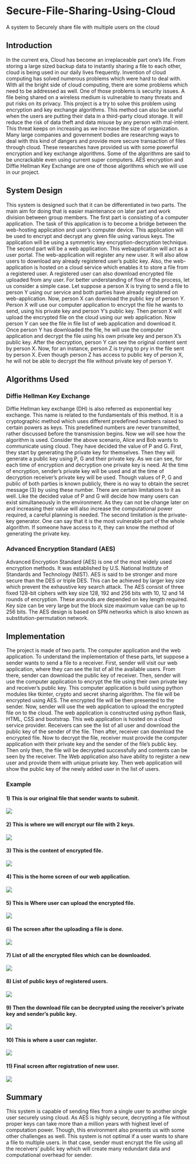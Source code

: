 # Secure-File-Sharing-Using-Cloud
A system to Securely share file with multiple users on the cloud 

## Introduction 

In the current era, Cloud has become an irreplaceable part one’s life. From storing a large sized
backup data to instantly sharing a file to each other, cloud is being used in our daily lives
frequently. Invention of cloud computing has solved numerous problems which were hard to deal
with. With all the bright side of cloud computing, there are some problems which need to be
addressed as well. One of those problems is security issues. A file being shared on a wireless
medium is vulnerable to many threats and put risks on its privacy. This project is a try to solve
this problem using encryption and key exchange algorithms. This method can also be useful when
the users are putting their data in a third-party cloud storage. It will reduce the risk of data theft
and data misuse by any person with mal-intent. This threat keeps on increasing as we increase
the size of organization. Many large companies and government bodies are researching ways to
deal with this kind of dangers and provide more secure transaction of files through cloud. These
researches have provided us with some powerful encryption and key exchange algorithms. Some
of the algorithms are said to be uncrackable even using current super computers. AES encryption
and Diffie Hellman Key Exchange are one of those algorithms which we will use in our project. 

## System Design

This system is designed such that it can be differentiated in two parts. The main aim for doing
that is easier maintenance on later part and work division between group members. The first
part is consisting of a computer application. The task of this application is to become a bridge
between the web-hosting application and user’s computer device. This application will be used
to encrypt and decrypt any given file using various keys. The application will be using a symmetric
key encryption-decryption technique. The second part will be a web application. This webapplication will act as a user portal. The web-application will register any new user. It will also
allow users to download any already registered user’s public key. Also, the web-application is
hosted on a cloud service which enables it to store a file from a registered user. A registered user
can also download encrypted file uploaded from any user.
For better understanding of flow of the process, let us consider a simple case. Let suppose a
person X is trying to send a file to person Y using our service and both parties have already
registered on web-application. Now, person X can download the public key of person Y. Person
X will use our computer application to encrypt the file he wants to send, using his private key and
person Y’s public key. Then person X will upload the encrypted file on the cloud using our web
application. Now person Y can see the file in file list of web application and download it. Once
person Y has downloaded the file, he will use the computer application and decrypt the file using
his own private key and person X’s public key. After the decryption, person Y can see the original
content sent by person X. Now, for an instance, person Z is trying to pry in the file sent by person
X. Even though person Z has access to public key of person X, he will not be able to decrypt the
file without private key of person Y. 

## Algorithms Used 
### Diffie Hellman Key Exchange
  Diffie Hellman key exchange (DH) is also referred as exponential key exchange. This name is
related to the fundamentals of this method. It is a cryptographic method which uses different
predefined numbers raised to certain powers as keys. This predefined numbers are never
transmitted, rather discussed before the transmission begins. Now we will see how the
algorithm is used.
Consider the above scenario, Alice and Bob wants to communicate using cloud. They have
decided the value of P and G. First, they start by generating the private key for themselves.
Then they will generate a public key using P, G and their private key. As we can see, for each
time of encryption and decryption one private key is need. At the time of encryption, sender’s
private key will be used and at the time of decryption receiver’s private key will be used.
Though values of P, G and public of both parties is known publicly, there is no way to obtain
the secret message (3) by using these number. There are certain limitations to it as well. Like
the decided value of P and G will decide how many users can exist simultaneously in the
environment. As they can not be change later on and increasing their value will also increase
the computational power required, a careful planning is needed. The second limitation is the
private-key generator. One can say that it is the most vulnerable part of the whole algorithm.
If someone have access to it, they can know the method of generating the private key. 

### Advanced Encryption Standard (AES)
Advanced Encryption Standard (AES) is one of the most widely used encryption methods. It
was established by U.S. National Institute of Standards and Technology (NIST). AES is said to
be stronger and more secure than the DES or triple DES. This can be achieved by larger key
size which prevent the exhaustive key search attack.
The AES consist of three fixed 128-bit ciphers with key size 128, 192 and 256 bits with 10, 12
and 14 rounds of encryption. These arounds are depended on key length required. Key size
can be very large but the block size maximum value can be up to 256 bits. The AES design is
based on SPN networks which is also known as substitution-permutation network. 

## Implementation

The project is made of two parts. The computer application and the
web application. To understand the implementation of these parts, let suppose a sender wants
to send a file to a receiver. First, sender will visit our web application, where they can see the list
of all the available users. From there, sender can download the public key of receiver. Then,
sender will use the computer application to encrypt the file using their own private key and
receiver’s public key. This computer application is build using python modules like tkinter, crypto
and secret sharing algorithm. The file will be encrypted using AES. The encrypted file will be then
presented to the sender. Now, sender will use the web application to upload the encrypted file
on to the cloud.
The web application is constructed using python flask, HTML, CSS and bootstrap. This web
application is hosted on a cloud service provider. Receivers can see the list of all user and
download the public key of the sender of the file. Then after, receiver can download the
encrypted file. Now to decrypt the file, receiver must provide the computer application with their
private key and the sender of the file’s public key. Then only then, the file will be decrypted
successfully and contents can be seen by the receiver. The Web application also have ability to
register a new user and provide them with unique private key. Then web application will show
the public key of the newly added user in the list of users. 
### Example 
#### 1) This is our original file that sender wants to submit.
  <img src="https://github.com/meetc-8581/Secure-File-Sharing-Using-Cloud-/blob/main/Images/1.png"></img>
#### 2) This is where we will encrypt our file with 2 keys.
  <img src="https://github.com/meetc-8581/Secure-File-Sharing-Using-Cloud-/blob/main/Images/2.png"></img>
#### 3) This is the content of encrypted file. 
  <img src="https://github.com/meetc-8581/Secure-File-Sharing-Using-Cloud-/blob/main/Images/3.png"></img>
#### 4) This is the home screen of our web application. 
  <img src="https://github.com/meetc-8581/Secure-File-Sharing-Using-Cloud-/blob/main/Images/4.png"></img>
#### 5) This is Where user can upload the encrypted file. 
  <img src="https://github.com/meetc-8581/Secure-File-Sharing-Using-Cloud-/blob/main/Images/5.png"></img>
#### 6) The screen after the uploading a file is done.
  <img src="https://github.com/meetc-8581/Secure-File-Sharing-Using-Cloud-/blob/main/Images/6.png"></img>
#### 7) List of all the encrypted files which can be downloaded. 
  <img src="https://github.com/meetc-8581/Secure-File-Sharing-Using-Cloud-/blob/main/Images/7.png"></img>
#### 8) List of public keys of registered users. 
  <img src="https://github.com/meetc-8581/Secure-File-Sharing-Using-Cloud-/blob/main/Images/8.png"></img>
#### 9) Then the download file can be decrypted using the receiver’s private key and sender’s public key. 
  <img src="https://github.com/meetc-8581/Secure-File-Sharing-Using-Cloud-/blob/main/Images/9.png"></img>
#### 10) This is where a user can register. 
  <img src="https://github.com/meetc-8581/Secure-File-Sharing-Using-Cloud-/blob/main/Images/10.png"></img>
#### 11)  Final screen after registration of new user.  
  <img src="https://github.com/meetc-8581/Secure-File-Sharing-Using-Cloud-/blob/main/Images/11.png"></img>

## Summary 

This system is capable of sending files from a single user to another single user securely using
cloud. As AES is highly secure, decrypting a file without proper keys can take more than a million
years with highest level of computation power. Though, this environment also presents us with
some other challenges as well. This system is not optimal if a user wants to share a file to multiple
users. In that case, sender must encrypt the file using all the receivers’ public key which will create
many redundant data and computational overhead for sender. 
